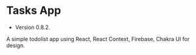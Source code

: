 # Tasks App

- Version 0.8.2.

A simple todolist app using React, React Context, Firebase, Chakra UI for design.
